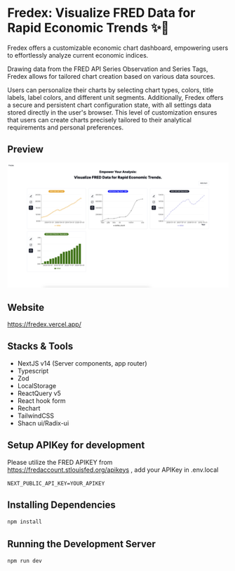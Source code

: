 # Fredex: Visualize FRED Data for Rapid Economic Trends ✨💫

Fredex offers a customizable economic chart dashboard, empowering users to effortlessly analyze current economic indices. 

Drawing data from the FRED API Series Observation and Series Tags, Fredex allows for tailored chart creation based on various data sources. 

Users can personalize their charts by selecting chart types, colors, title labels, label colors, and different unit segments. Additionally, Fredex offers a secure and persistent chart configuration state, with all settings data stored directly in the user's browser. This level of customization ensures that users can create charts precisely tailored to their analytical requirements and personal preferences.

## Preview
[![Preview](https://github.com/hengleeyi/fredex/blob/main/preview.png?raw=true)](http://github.com/hengleeyi/fredex/)

## Website
https://fredex.vercel.app/

## Stacks & Tools
- NextJS v14 (Server components, app router)
- Typescript
- Zod
- LocalStorage
- ReactQuery v5
- React hook form
- Rechart
- TailwindCSS
- Shacn ui/Radix-ui

## Setup APIKey for development
Please utilize the FRED APIKEY from https://fredaccount.stlouisfed.org/apikeys , add your APIKey in .env.local 
```
NEXT_PUBLIC_API_KEY=YOUR_APIKEY
```

## Installing Dependencies

```bash
npm install
```

## Running the Development Server

```bash
npm run dev
```

